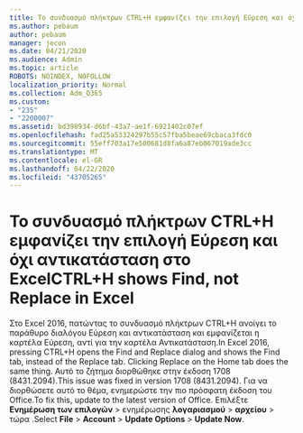 ```yaml
---
title: Το συνδυασμό πλήκτρων CTRL+H εμφανίζει την επιλογή Εύρεση και όχι αντικατάσταση στο Excel 2016
ms.author: pebaum
author: pebaum
manager: jecon
ms.date: 04/21/2020
ms.audience: Admin
ms.topic: article
ROBOTS: NOINDEX, NOFOLLOW
localization_priority: Normal
ms.collection: Adm_O365
ms.custom:
- "235"
- "2200007"
ms.assetid: bd398934-d6bf-43a7-ae1f-6921402c07ef
ms.openlocfilehash: fad25a53324297b55c57fba5beae69cbaca3fdc0
ms.sourcegitcommit: 55eff703a17e500681d8fa6a87eb067019ade3cc
ms.translationtype: MT
ms.contentlocale: el-GR
ms.lasthandoff: 04/22/2020
ms.locfileid: "43705265"
---
```

# <a name="ctrlh-shows-find-not-replace-in-excel"></a><span data-ttu-id="6647e-102">Το συνδυασμό πλήκτρων CTRL+H εμφανίζει την επιλογή Εύρεση και όχι αντικατάσταση στο Excel</span><span class="sxs-lookup"><span data-stu-id="6647e-102">CTRL+H shows Find, not Replace in Excel</span></span>

<span data-ttu-id="6647e-103">Στο Excel 2016, πατώντας το συνδυασμό πλήκτρων CTRL+H ανοίγει το παράθυρο διαλόγου Εύρεση και αντικατάσταση και εμφανίζεται η καρτέλα Εύρεση, αντί για την καρτέλα Αντικατάσταση.</span><span class="sxs-lookup"><span data-stu-id="6647e-103">In Excel 2016, pressing CTRL+H opens the Find and Replace dialog and shows the Find tab, instead of the Replace tab. Clicking Replace on the Home tab does the same thing.</span></span> <span data-ttu-id="6647e-104">Αυτό το ζήτημα διορθώθηκε στην έκδοση 1708 (8431.2094).</span><span class="sxs-lookup"><span data-stu-id="6647e-104">This issue was fixed in version 1708 (8431.2094).</span></span> <span data-ttu-id="6647e-105">Για να διορθώσετε αυτό το θέμα, ενημερώστε την πιο πρόσφατη έκδοση του Office.</span><span class="sxs-lookup"><span data-stu-id="6647e-105">To fix this, update to the latest version of Office.</span></span> <span data-ttu-id="6647e-106">Επιλέξτε **Ενημέρωση των** **επιλογών** \> ενημέρωσης **λογαριασμού** \> **αρχείου** \> τώρα .</span><span class="sxs-lookup"><span data-stu-id="6647e-106">Select **File** \> **Account** \> **Update Options** \> **Update Now**.</span></span>
  